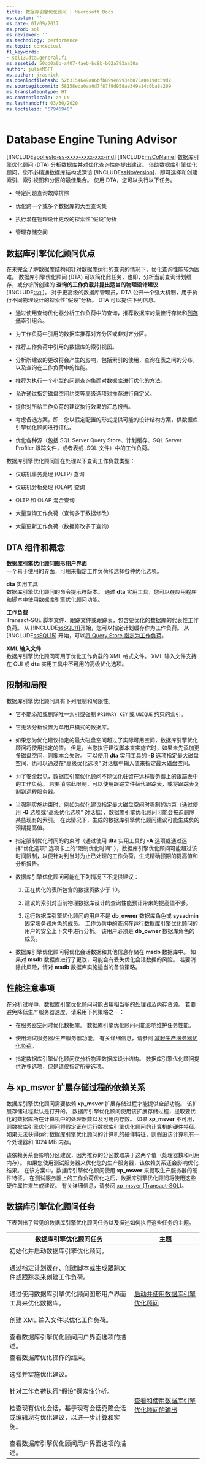```yaml
---
title: 数据库引擎优化顾问 | Microsoft Docs
ms.custom: ''
ms.date: 01/09/2017
ms.prod: sql
ms.reviewer: ''
ms.technology: performance
ms.topic: conceptual
f1_keywords:
- sql13.dta.general.f1
ms.assetid: 50dd0a0b-a407-4aeb-bc8b-b02a793aa30a
author: julieMSFT
ms.author: jrasnick
ms.openlocfilehash: 52b3154649a06bfb899e6993eb875a04190c59d2
ms.sourcegitcommit: 58158eda0aa0d7f87f9d958ae349a14c0ba8a209
ms.translationtype: HT
ms.contentlocale: zh-CN
ms.lasthandoff: 03/30/2020
ms.locfileid: "67946940"
---
```

# <a name="database-engine-tuning-advisor"></a>Database Engine Tuning Advisor
[!INCLUDE[appliesto-ss-xxxx-xxxx-xxx-md](../../includes/appliesto-ss-xxxx-xxxx-xxx-md.md)]
  [!INCLUDE[msCoName](../../includes/msconame-md.md)] 数据库引擎优化顾问 (DTA) 分析数据库并对优化查询性能提出建议。 借助数据库引擎优化顾问，您不必精通数据库结构或深谙 [!INCLUDE[ssNoVersion](../../includes/ssnoversion-md.md)]，即可选择和创建索引、索引视图和分区的最佳集合。 使用 DTA，您可以执行以下任务。  
  
-   特定问题查询故障排除  
  
-   优化跨一个或多个数据库的大型查询集  
  
-   执行潜在物理设计更改的探索性“假设”分析  
  
-   管理存储空间  
  
## <a name="database-engine-tuning-advisor-benefits"></a>数据库引擎优化顾问优点  
 在未完全了解数据库结构和针对数据库运行的查询的情况下，优化查询性能较为困难。 数据库引擎优化顾问 (DTA) 可以简化此任务，也即，分析当前查询计划缓存，或分析所创建的  **查询的工作负载并提出适当的物理设计建议**[!INCLUDE[tsql](../../includes/tsql-md.md)]。 对于更高级的数据库管理员，DTA 公开一个强大机制，用于执行不同物理设计的探索性“假设”分析。 DTA 可以提供下列信息。  
  
-   通过使用查询优化器分析工作负荷中的查询，推荐数据库的最佳行存储和[列存储](../../relational-databases/performance/columnstore-index-recommendations-in-database-engine-tuning-advisor-dta.md)索引组合。  
  
-   为工作负荷中引用的数据库推荐对齐分区或非对齐分区。  
  
-   推荐工作负荷中引用的数据库的索引视图。  
  
-   分析所建议的更改将会产生的影响，包括索引的使用，查询在表之间的分布，以及查询在工作负荷中的性能。  
  
-   推荐为执行一个小型的问题查询集而对数据库进行优化的方法。  
  
-   允许通过指定磁盘空间约束等高级选项对推荐进行自定义。  
  
-   提供对所给工作负荷的建议执行效果的汇总报告。  

-   考虑备选方案，即：您以假定配置的形式提供可能的设计结构方案，供数据库引擎优化顾问进行评估。

-   优化各种源（包括 SQL Server Query Store、计划缓存、SQL Server Profiler 跟踪文件，或者表或 .SQL 文件）中的工作负荷。

  
数据库引擎优化顾问旨在处理以下查询工作负载类型：  
  
-   仅联机事务处理 (OLTP) 查询  
  
-   仅联机分析处理 (OLAP) 查询  
  
-   OLTP 和 OLAP 混合查询  
  
-   大量查询工作负荷（查询多于数据修改）  
  
-   大量更新工作负荷（数据修改多于查询）  
  
## <a name="dta-components-and-concepts"></a>DTA 组件和概念  
 **数据库引擎优化顾问图形用户界面**  
 一个易于使用的界面，可用来指定工作负荷和选择各种优化选项。  
  
 **dta** 实用工具  
 数据库引擎优化顾问的命令提示符版本。 通过 **dta** 实用工具，您可以在应用程序和脚本中使用数据库引擎优化顾问功能。  
  
 **工作负载**  
 Transact-SQL 脚本文件、跟踪文件或跟踪表，包含要优化的数据库的代表性工作负荷。 从 [!INCLUDE[ssSQL11](../../includes/sssql11-md.md)]开始，您可以指定计划缓存作为工作负荷。  从 [!INCLUDE[ssSQL15](../../includes/sssql15-md.md)] 开始，可以[将 Query Store 指定为工作负荷](../../relational-databases/performance/tuning-database-using-workload-from-query-store.md)。 
  
 **XML 输入文件**  
 数据库引擎优化顾问可用于优化工作负载的 XML 格式文件。 XML 输入文件支持在 GUI 或 **dta** 实用工具中不可用的高级优化选项。  
  
## <a name="limitations-and-restrictions"></a>限制和局限  
 数据库引擎优化顾问具有下列限制和局限性。  
  
-   它不能添加或删除唯一索引或强制 `PRIMARY KEY` 或 `UNIQUE` 约束的索引。  
  
-   它无法分析设置为单用户模式的数据库。  
  
-   如果您为优化建议指定的最大磁盘空间超过了实际可用空间，数据库引擎优化顾问将使用指定的值。 但是，当您执行建议脚本来实施它时，如果未先添加更多磁盘空间，则脚本会失败。 可以使用 **dta** 实用工具的 **-B** 选项指定最大磁盘空间，也可以通过在“高级优化选项”  对话框中输入值来指定最大磁盘空间。  
  
-   为了安全起见，数据库引擎优化顾问不能优化驻留在远程服务器上的跟踪表中的工作负荷。 若要消除此限制，可以使用跟踪文件替代跟踪表，或将跟踪表复制到远程服务器。  
  
-   当强制实施约束时，例如为优化建议指定最大磁盘空间时强制的约束（通过使用 **-B** 选项或“高级优化选项”  对话框），数据库引擎优化顾问可能会被迫删除某些现有的索引。 在此情况下，生成的数据库引擎优化顾问建议可能生成负的预期提高值。  
  
-   指定限制优化时间的约束时（通过使用 **dta** 实用工具的 **-A** 选项或通过选择“优化选项”  选项卡上的“限制优化时间”  ），数据库引擎优化顾问可能超过该时间限制，以便针对到当时为止已处理的工作负荷，生成精确预期的提高值和分析报告。  
  
-   数据库引擎优化顾问可能在下列情况下不提供建议：  
  
    1.  正在优化的表所包含的数据页数少于 10。  
  
    2.  建议的索引对当前物理数据库设计的查询性能预计带来的提高值不够。  
  
    3.  运行数据库引擎优化顾问的用户不是 **db_owner** 数据库角色或 **sysadmin** 固定服务器角色的成员。 工作负荷中的查询在运行数据库引擎优化顾问的用户的安全上下文中进行分析。 该用户必须是 **db_owner** 数据库角色的成员。  
  
-   数据库引擎优化顾问将优化会话数据和其他信息存储在 **msdb** 数据库中。 如果对 **msdb** 数据库进行了更改，可能会有丢失优化会话数据的风险。 若要消除此风险，请对 **msdb** 数据库实施适当的备份策略。  
  
## <a name="performance-considerations"></a>性能注意事项  
 在分析过程中，数据库引擎优化顾问可能占用相当多的处理器及内存资源。 若要避免降低生产服务器速度，请采用下列策略之一：  
  
-   在服务器空闲时优化数据库。 数据库引擎优化顾问可能影响维护任务性能。  
  
-   使用测试服务器/生产服务器功能。 有关详细信息，请参阅  [减轻生产服务器优化负荷](../../relational-databases/performance/reduce-the-production-server-tuning-load.md)。  
  
-   指定数据库引擎优化顾问仅分析物理数据库设计结构。 数据库引擎优化顾问提供许多选项，但是请仅指定所需选项。  
  
## <a name="dependency-on-xp_msver-extended-stored-procedure"></a>与 xp_msver 扩展存储过程的依赖关系  
 数据库引擎优化顾问需要依赖 **xp_msver** 扩展存储过程才能提供全部功能。 该扩展存储过程默认是打开的。 数据库引擎优化顾问使用该扩展存储过程，提取要优化的数据库所在计算机中的处理器数以及可用内存数。 如果 **xp_msver** 不可用，则数据库引擎优化顾问将假定正在运行数据库引擎优化顾问的计算机的硬件特征。 如果无法获得运行数据库引擎优化顾问的计算机的硬件特征，则假设该计算机有一个处理器和 1024 MB 内存。  
  
 该依赖关系会影响分区建议，因为推荐的分区数取决于这两个值（处理器数和可用内存）。 如果您使用测试服务器来优化您的生产服务器，该依赖关系还会影响优化结果。 在该方案中，数据库引擎优化顾问使用 **xp_msver** 来提取生产服务器的硬件特征。 在测试服务器上的工作负荷优化之后，数据库引擎优化顾问将使用这些硬件属性来生成建议。 有关详细信息，请参阅 [xp_msver (Transact-SQL)](../../relational-databases/system-stored-procedures/xp-msver-transact-sql.md)。  
  
## <a name="database-engine-tuning-advisor-tasks"></a>数据库引擎优化顾问任务  
 下表列出了常见的数据库引擎优化顾问任务以及描述如何执行这些任务的主题。  
  
|数据库引擎优化顾问任务|主题|  
|-----------------------------------------|-----------|  
|初始化并启动数据库引擎优化顾问。<br /><br /> 通过指定计划缓存、创建脚本或生成跟踪文件或跟踪表来创建工作负荷。<br /><br /> 通过使用数据库引擎优化顾问图形用户界面工具来优化数据库。<br /><br /> 创建 XML 输入文件以优化工作负荷。<br /><br /> 查看数据库引擎优化顾问用户界面选项的描述。|[启动并使用数据库引擎优化顾问](../../relational-databases/performance/start-and-use-the-database-engine-tuning-advisor.md)|  
|查看数据库优化操作的结果。<br /><br /> 选择并实施优化建议。<br /><br /> 针对工作负荷执行“假设”探索性分析。<br /><br /> 检查现有优化会话，基于现有会话克隆会话 <br />或编辑现有优化建议，以进一步计算和实施。<br /><br /> 查看数据库引擎优化顾问用户界面选项的描述。|[查看和使用数据库引擎优化顾问的输出](../../relational-databases/performance/view-and-work-with-the-output-from-the-database-engine-tuning-advisor.md)|  
  
  
